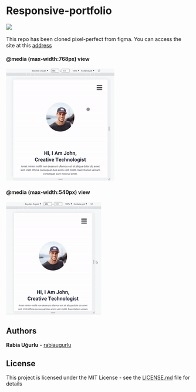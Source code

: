 # Responsive-portfolio

![](responsive_portfolio/images/responsive_portfolio.gif)

This repo has been cloned pixel-perfect from figma. You can access the site at this [address](https://www.figma.com/file/5SdTqxRb05gtcRkZk9yK5A/Portfolio-UI---Web-%26-Mobile-(Community)?node-id=0%3A1)

#### @media (max-width:768px) view

![](responsive_portfolio/images/responsive_portfolio1.gif)


#### @media (max-width:540px) view

![](responsive_portfolio/images/responsive_portfolio2.gif)


















## Authors
 **Rabia Uğurlu** - [rabiaugurlu](https://github.com/rabiaugurlu)
## License
This project is licensed under the MIT License - see the [LICENSE.md](LICENSE.md) file for details
